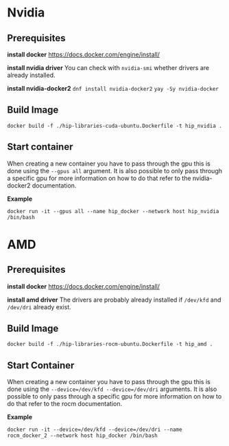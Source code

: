# Nvidia

## Prerequisites

**install docker** https://docs.docker.com/engine/install/

**install nvidia driver** You can check with `nvidia-smi` whether drivers are already installed.

**install nvidia-docker2** `dnf install nvidia-docker2` `yay -Sy nvidia-docker`

## Build Image

```
docker build -f ./hip-libraries-cuda-ubuntu.Dockerfile -t hip_nvidia .
```

## Start container

When creating a new container you have to pass through the gpu this is done using the `--gpus all` argument. It is also possible to only pass through a specific gpu for more information on how to do that refer to the nvidia-docker2 documentation.

**Example**
```
docker run -it --gpus all --name hip_docker --network host hip_nvidia /bin/bash
```

# AMD

## Prerequisites

**install docker** https://docs.docker.com/engine/install/

**install amd driver** The drivers are probably already installed if `/dev/kfd` and `/dev/dri` already exist.

## Build Image

```
docker build -f ./hip-libraries-rocm-ubuntu.Dockerfile -t hip_amd .
```

## Start Container

When creating a new container you have to pass through the gpu this is done using the `--device=/dev/kfd --device=/dev/dri` arguments. It is also possible to only pass through a specific gpu for more information on how to do that refer to the rocm documentation.

**Example**
```
docker run -it --device=/dev/kfd --device=/dev/dri --name rocm_docker_2 --network host hip_docker /bin/bash
```